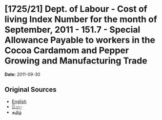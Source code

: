 # [1725/21] Dept. of Labour - Cost of living Index Number for the month of September, 2011 - 151.7 - Special Allowance Payable to workers in the Cocoa Cardamom and Pepper Growing and Manufacturing Trade

**Date:** 2011-09-30

## Original Sources

- [English](https://documents.gov.lk/view/extra-gazettes/2011/9/1725-21_E.pdf)
- [සිංහල](https://documents.gov.lk/view/extra-gazettes/2011/9/1725-21_S.pdf)
- [தமிழ்](https://documents.gov.lk/view/extra-gazettes/2011/9/1725-21_T.pdf)
